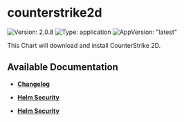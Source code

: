 # counterstrike2d

![Version: 2.0.8](https://img.shields.io/badge/Version-2.0.8-informational?style=flat-square) ![Type: application](https://img.shields.io/badge/Type-application-informational?style=flat-square) ![AppVersion: "latest"](https://img.shields.io/badge/AppVersion-"latest"-informational?style=flat-square)

This Chart will download and install CounterStrike 2D.

## Available Documentation

- [**Changelog**](CHANGELOG)

- [**Helm Security**](container-security)

- [**Helm Security**](helm-security)

